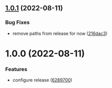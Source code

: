 ## [1.0.1](https://github.com/dialpad/dialtone-tokens/compare/v1.0.0...v1.0.1) (2022-08-11)


### Bug Fixes

* remove paths from release for now ([216dac3](https://github.com/dialpad/dialtone-tokens/commit/216dac31880dec886fcbcac8c0b47966dffae88a))

# 1.0.0 (2022-08-11)


### Features

* configure release ([6289700](https://github.com/dialpad/dialtone-tokens/commit/6289700f2c1102318220bcf670dfc8bfe6f2d412))
